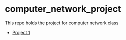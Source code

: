 # computer_network_project
This repo holds the project for computer network class

- [Project 1](https://github.com/donbigi/computer_network_project/tree/main/project-1)
